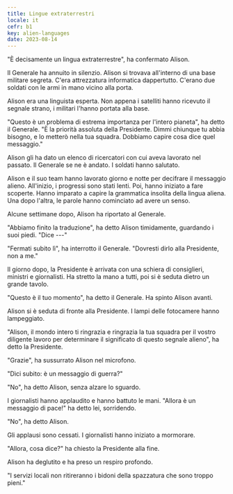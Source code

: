```yaml
---
title: Lingue extraterrestri
locale: it
cefr: b1
key: alien-languages
date: 2023-08-14
---
```


"È decisamente un lingua extraterrestre", ha confermato Alison.

Il Generale ha annuito in silenzio. Alison si trovava all'interno di una base militare segreta. C'era attrezzatura informatica dappertutto. C'erano due soldati con le armi in mano vicino alla porta.

Alison era una linguista esperta. Non appena i satelliti hanno ricevuto il segnale strano, i militari l'hanno portata alla base.

"Questo è un problema di estrema importanza per l'intero pianeta", ha detto il Generale. "È la priorità assoluta della Presidente. Dimmi chiunque tu abbia bisogno, e lo metterò nella tua squadra. Dobbiamo capire cosa dice quel messaggio."

Alison gli ha dato un elenco di ricercatori con cui aveva lavorato nel passato. Il Generale se ne è andato. I soldati hanno salutato.

Alison e il suo team hanno lavorato giorno e notte per decifrare il messaggio alieno. All'inizio, i progressi sono stati lenti. Poi, hanno iniziato a fare scoperte. Hanno imparato a capire la grammatica insolita della lingua aliena. Una dopo l'altra, le parole hanno cominciato ad avere un senso.

Alcune settimane dopo, Alison ha riportato al Generale.

"Abbiamo finito la traduzione", ha detto Alison timidamente, guardando i suoi piedi. "Dice ---"

"Fermati subito lì", ha interrotto il Generale. "Dovresti dirlo alla Presidente, non a me."

Il giorno dopo, la Presidente è arrivata con una schiera di consiglieri, ministri e giornalisti. Ha stretto la mano a tutti, poi si è seduta dietro un grande tavolo.

"Questo è il tuo momento", ha detto il Generale. Ha spinto Alison avanti.

Alison si è seduta di fronte alla Presidente. I lampi delle fotocamere hanno lampeggiato.

"Alison, il mondo intero ti ringrazia e ringrazia la tua squadra per il vostro diligente lavoro per determinare il significato di questo segnale alieno", ha detto la Presidente.

"Grazie", ha sussurrato Alison nel microfono.

"Dìci subito: è un messaggio di guerra?"

"No", ha detto Alison, senza alzare lo sguardo.

I giornalisti hanno applaudito e hanno battuto le mani. "Allora è un messaggio di pace!" ha detto lei, sorridendo.

"No", ha detto Alison.

Gli applausi sono cessati. I giornalisti hanno iniziato a mormorare.

"Allora, cosa dice?" ha chiesto la Presidente alla fine.

Alison ha deglutito e ha preso un respiro profondo.

"I servizi locali non ritireranno i bidoni della spazzatura che sono troppo pieni."